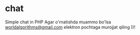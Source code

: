 # chat
Simple chat in PHP
Agar o'rnatishda muammo bo'lsa worldalgorithms@gmail.com elektron pochtaga murojjat qiling ))!
